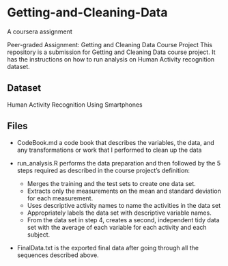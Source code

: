 # Getting-and-Cleaning-Data
A coursera assignment

Peer-graded Assignment: Getting and Cleaning Data Course Project
This repository is a submission for Getting and Cleaning Data course project. It has the instructions on how to run analysis on Human Activity recognition dataset.

## Dataset
Human Activity Recognition Using Smartphones

## Files
* CodeBook.md a code book that describes the variables, the data, and any transformations or work that I performed to clean up the data

* run_analysis.R performs the data preparation and then followed by the 5 steps required as described in the course project’s definition:
  + Merges the training and the test sets to create one data set.
  + Extracts only the measurements on the mean and standard deviation for each measurement.
  + Uses descriptive activity names to name the activities in the data set
  + Appropriately labels the data set with descriptive variable names.
  + From the data set in step 4, creates a second, independent tidy data set with the average of each variable for each activity and each subject.
* FinalData.txt is the exported final data after going through all the sequences described above.
